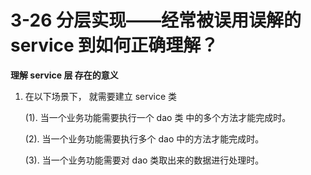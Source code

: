 # 3-26  分层实现——经常被误用误解的 service 到如何正确理解？

**理解 service 层 存在的意义**

1. 在以下场景下， 就需要建立 service 类

   (1). 当一个业务功能需要执行一个 dao 类 中的多个方法才能完成时。

   (2). 当一个业务功能需要执行多个 dao 中的方法才能完成时。

   (3). 当一个业务功能需要对 dao 类取出来的数据进行处理时。

